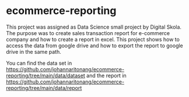# ecommerce-reporting
This project was assigned as Data Science small project by Digital Skola. The purpose was to create sales transaction report for e-commerce company and how to create a report in excel. This project shows how to access the data from google drive and how to export the report to google drive in the same path.

You can find the data set in https://github.com/johannaritonang/ecommerce-reporting/tree/main/data/dataset and the report in https://github.com/johannaritonang/ecommerce-reporting/tree/main/data/report
